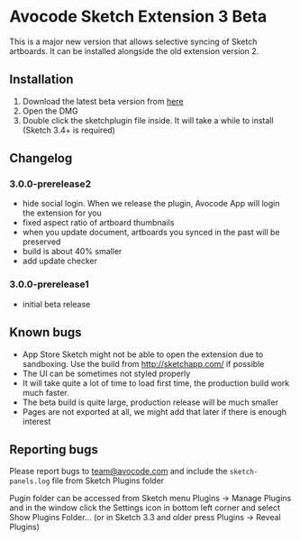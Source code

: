 # Avocode Sketch Extension 3 Beta

This is a major new version that allows selective syncing of Sketch artboards. It can be installed alongside the old extension version 2.

## Installation
1. Download the latest beta version from [here](https://manager.avocode.com/download/sketch-plugin-beta/mac/)
2. Open the DMG
3. Double click the sketchplugin file inside. It will take a while to install (Sketch 3.4+ is required)

## Changelog
### 3.0.0-prerelease2
- hide social login. When we release the plugin, Avocode App will login the extension for you
- fixed aspect ratio of artboard thumbnails
- when you update document, artboards you synced in the past will be preserved
- build is about 40% smaller
- add update checker

### 3.0.0-prerelease1
- initial beta release

## Known bugs
- App Store Sketch might not be able to open the extension due to sandboxing. Use the build from http://sketchapp.com/ if possible
- The UI can be sometimes not styled properly
- It will take quite a lot of time to load first time, the production build work much faster.
- The beta build is quite large, production release will be much smaller
- Pages are not exported at all, we might add that later if there is enough interest
 
## Reporting bugs
Please report bugs to team@avocode.com and include the `sketch-panels.log` file from Sketch Plugins folder

Pugin folder can be accessed from Sketch menu Plugins -> Manage Plugins and in the window click the Settings icon in bottom left corner and select Show Plugins Folder... (or in Sketch 3.3 and older press Plugins -> Reveal Plugins)
